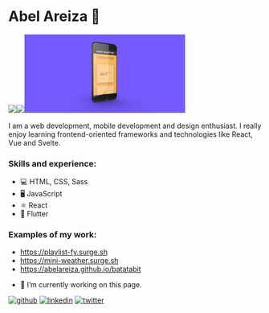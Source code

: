 # Abel Areiza 👋

<img src="https://github.com/abelareiza/playlist-fy/blob/master/playlist-fy_mockup.png" width="320"><img src="https://github.com/abelareiza/batatabit/blob/master/batatabit_mockup.jpg" width="320"><img src="https://github.com/abelareiza/mini-weather/blob/main/mini-weather_mockup.png" width="320">

I am a web development, mobile development and design enthusiast. I really enjoy learning frontend-oriented frameworks and technologies like React, Vue and Svelte.

### Skills and experience:
* 💻 HTML, CSS, Sass
* 🖥 JavaScript
* ⚛ React
* 📱 Flutter

### Examples of my work:
* https://playlist-fy.surge.sh
* https://mini-weather.surge.sh
* https://abelareiza.github.io/batatabit

- 🔭 I’m currently working on this page. 

[<img src='https://cdn.jsdelivr.net/npm/simple-icons@3.0.1/icons/github.svg' alt='github' height='40'>](https://github.com/abelareiza)  [<img src='https://cdn.jsdelivr.net/npm/simple-icons@3.0.1/icons/linkedin.svg' alt='linkedin' height='40'>](https://www.linkedin.com/in/https://www.linkedin.com/in/abel-areiza//)  [<img src='https://cdn.jsdelivr.net/npm/simple-icons@3.0.1/icons/twitter.svg' alt='twitter' height='40'>](https://twitter.com/https://twitter.com/Enjuavel)  
